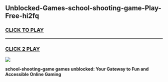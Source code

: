 
## Unblocked-Games-school-shooting-game-Play-Free-hi2fq
<h3>
<a href="https://premium76.site?title=school-shooting-game&ref=22A">CLICK TO PLAY</a></h3>
<hr>

<h3>
<a href="https://premium76.site?title=school-shooting-game&ref=22A">CLICK 2 PLAY</a>
  
</h3>

<a href="https://premium76.site?title=school-shooting-game&ref=22A"><img src="https://clearcache.store/games.png"></a>


**school-shooting-game games unblocked: Your Gateway to Fun and Accessible Online Gaming**
